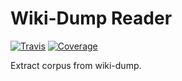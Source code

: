# Wiki-Dump Reader

[![Travis](https://travis-ci.org/CyberZHG/wiki-dump-reader.svg)](https://travis-ci.org/CyberZHG/wiki-dump-reader)
[![Coverage](https://coveralls.io/repos/github/CyberZHG/wiki-dump-reader/badge.svg?branch=master)](https://coveralls.io/github/CyberZHG/wiki-dump-reader)

Extract corpus from wiki-dump.
